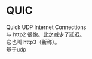 # QUIC

Quick UDP Internet Connections  
与 http2 很像。比之减少了延迟。  
它也叫 http3（新称）。  
基于[udp](/communication-protocol/udp.html)
